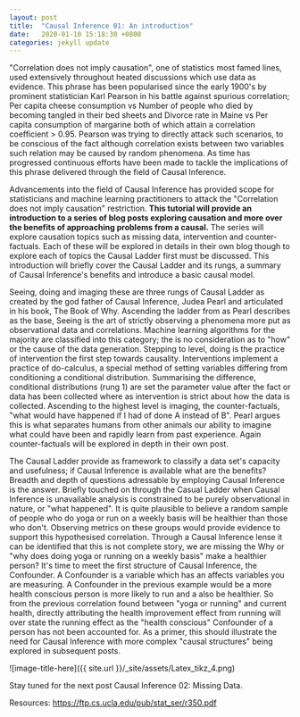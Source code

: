 ```yaml
---
layout: post
title:  "Causal Inference 01: An introduction"
date:   2020-01-10 15:18:30 +0800
categories: jekyll update
---
```


"Correlation does not imply causation", one of statistics most famed lines, used extensively throughout heated discussions which use data as evidence. This phrase has been popularised since the early 1900's by prominent statistician Karl Pearson in his battle against spurious correlation; Per capita cheese consumption vs Number of people who died by becoming tangled in their bed sheets and Divorce rate in Maine vs Per capita consumption of margarine both of which attain a correlation coefficient > 0.95. Pearson was trying to directly attack such scenarios, to be conscious of the fact although correlation exists between two variables such relation may be caused by random phenomena. As time has progressed continuous efforts have been made to tackle the implications of this phrase delivered through the field of Causal Inference.

Advancements into the field of Causal Inference has provided scope for statisticians and machine learning practitioners to attack the "Correlation does not imply causation" restriction. **This tutorial will provide an introduction to a series of blog posts exploring causation and more over the benefits of approaching problems from a causal.** The series will explore causation topics such as missing data, intervention and counter-factuals. Each of these will be explored in details in their own blog though to explore each of topics the Causal Ladder first must be discussed. This introduction will briefly cover the Causal Ladder and its rungs, a summary of Causal Inference's benefits and introduce a basic causal model.

Seeing, doing and imaging these are three rungs of Causal Ladder as created by the god father of Causal Inference, Judea Pearl and articulated in his book, The Book of Why. Ascending the ladder from as Pearl describes as the base, Seeing is the art of strictly observing a phenomena more put as observational data and correlations. Machine learning algorithms for the majority are classified into this category; the is no consideration as to "how" or the cause of the data generation. Stepping to level, doing is the practice of intervention the first step towards causality. Interventions implement a practice of do-calculus, a special method of setting variables differing from conditioning a conditional distribution. Summarising the difference, conditional distributions (rung 1) are set the parameter value after the fact or data has been collected where as intervention is strict about how the data is collected. Ascending to the highest level is imaging, the counter-factuals, "what would have happened if I had of done A instead of B". Pearl argues this is what separates humans from other animals our ability to imagine what could have been and rapidly learn from past experience. Again counter-factuals will be explored in depth in their own post.

The Causal Ladder provide as framework to classify a data set's capacity and usefulness; if Causal Inference is available what are the benefits? Breadth and depth of questions adressable by employing Causal Inference is the answer. Briefly touched on through the Casual Ladder when Causal Inference is unavailable analysis is constrained to be purely observational in nature, or "what happened". It is quite plausible to believe a random sample of people who do yoga or run on a weekly basis will be healthier than those who don't.
Observing metrics on these groups would provide evidence to support this hypothesised correlation. Through a Causal Inference lense it can be identified that this is not complete story, we are missing the Why or "why does doing yoga or running on a weekly basis" make a healthier person? It's time to meet the first structure of Causal Inference, the Confounder. A Confounder is a variable which has an affects variables you are measuring. A Confounder in the previous example would be a more health conscious person is more likely to run and a also be healthier. So from the previous correlation found between "yoga or running" and current health, directly attributing the health improvement effect from running will over state the running effect as the "health conscious" Confounder of a person has not been accounted for. As a primer, this should illustrate the need for Causal Inference with more complex "causal structures" being explored in subsequent posts.

![image-title-here]({{ site.url }}/_site/assets/Latex_tikz_4.png)


Stay tuned for the next post Causal Inference 02: Missing Data.




Resources:
https://ftp.cs.ucla.edu/pub/stat_ser/r350.pdf

